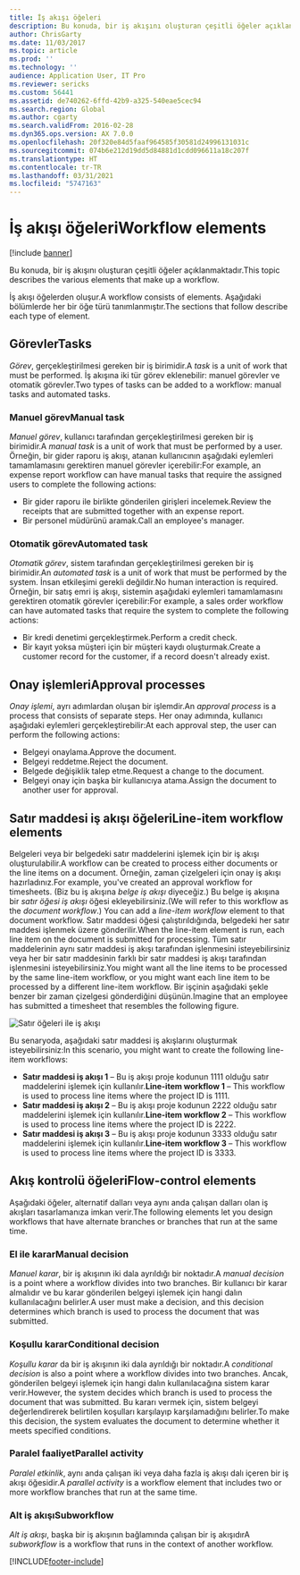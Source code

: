 ```yaml
---
title: İş akışı öğeleri
description: Bu konuda, bir iş akışını oluşturan çeşitli öğeler açıklanmaktadır.
author: ChrisGarty
ms.date: 11/03/2017
ms.topic: article
ms.prod: ''
ms.technology: ''
audience: Application User, IT Pro
ms.reviewer: sericks
ms.custom: 56441
ms.assetid: de740262-6ffd-42b9-a325-540eae5cec94
ms.search.region: Global
ms.author: cgarty
ms.search.validFrom: 2016-02-28
ms.dyn365.ops.version: AX 7.0.0
ms.openlocfilehash: 20f320e84d5faaf964585f30581d24996131031c
ms.sourcegitcommit: 074b6e212d19dd5d84881d1cdd096611a18c207f
ms.translationtype: HT
ms.contentlocale: tr-TR
ms.lasthandoff: 03/31/2021
ms.locfileid: "5747163"
---
```

# <a name="workflow-elements"></a><span data-ttu-id="b72eb-103">İş akışı öğeleri</span><span class="sxs-lookup"><span data-stu-id="b72eb-103">Workflow elements</span></span>

[!include [banner](../includes/banner.md)]

<span data-ttu-id="b72eb-104">Bu konuda, bir iş akışını oluşturan çeşitli öğeler açıklanmaktadır.</span><span class="sxs-lookup"><span data-stu-id="b72eb-104">This topic describes the various elements that make up a workflow.</span></span>

<span data-ttu-id="b72eb-105">İş akışı öğelerden oluşur.</span><span class="sxs-lookup"><span data-stu-id="b72eb-105">A workflow consists of elements.</span></span> <span data-ttu-id="b72eb-106">Aşağıdaki bölümlerde her bir öğe türü tanımlanmıştır.</span><span class="sxs-lookup"><span data-stu-id="b72eb-106">The sections that follow describe each type of element.</span></span>

## <a name="tasks"></a><span data-ttu-id="b72eb-107">Görevler</span><span class="sxs-lookup"><span data-stu-id="b72eb-107">Tasks</span></span>

<span data-ttu-id="b72eb-108">*Görev*, gerçekleştirilmesi gereken bir iş birimidir.</span><span class="sxs-lookup"><span data-stu-id="b72eb-108">A *task* is a unit of work that must be performed.</span></span> <span data-ttu-id="b72eb-109">İş akışına iki tür görev eklenebilir: manuel görevler ve otomatik görevler.</span><span class="sxs-lookup"><span data-stu-id="b72eb-109">Two types of tasks can be added to a workflow: manual tasks and automated tasks.</span></span>

### <a name="manual-task"></a><span data-ttu-id="b72eb-110">Manuel görev</span><span class="sxs-lookup"><span data-stu-id="b72eb-110">Manual task</span></span>

<span data-ttu-id="b72eb-111">*Manuel görev*, kullanıcı tarafından gerçekleştirilmesi gereken bir iş birimidir.</span><span class="sxs-lookup"><span data-stu-id="b72eb-111">A *manual task* is a unit of work that must be performed by a user.</span></span> <span data-ttu-id="b72eb-112">Örneğin, bir gider raporu iş akışı, atanan kullanıcının aşağıdaki eylemleri tamamlamasını gerektiren manuel görevler içerebilir:</span><span class="sxs-lookup"><span data-stu-id="b72eb-112">For example, an expense report workflow can have manual tasks that require the assigned users to complete the following actions:</span></span>

- <span data-ttu-id="b72eb-113">Bir gider raporu ile birlikte gönderilen girişleri incelemek.</span><span class="sxs-lookup"><span data-stu-id="b72eb-113">Review the receipts that are submitted together with an expense report.</span></span>
- <span data-ttu-id="b72eb-114">Bir personel müdürünü aramak.</span><span class="sxs-lookup"><span data-stu-id="b72eb-114">Call an employee's manager.</span></span>

### <a name="automated-task"></a><span data-ttu-id="b72eb-115">Otomatik görev</span><span class="sxs-lookup"><span data-stu-id="b72eb-115">Automated task</span></span>

<span data-ttu-id="b72eb-116">*Otomatik görev*, sistem tarafından gerçekleştirilmesi gereken bir iş birimidir.</span><span class="sxs-lookup"><span data-stu-id="b72eb-116">An *automated task* is a unit of work that must be performed by the system.</span></span> <span data-ttu-id="b72eb-117">İnsan etkileşimi gerekli değildir.</span><span class="sxs-lookup"><span data-stu-id="b72eb-117">No human interaction is required.</span></span> <span data-ttu-id="b72eb-118">Örneğin, bir satış emri iş akışı, sistemin aşağıdaki eylemleri tamamlamasını gerektiren otomatik görevler içerebilir:</span><span class="sxs-lookup"><span data-stu-id="b72eb-118">For example, a sales order workflow can have automated tasks that require the system to complete the following actions:</span></span>

- <span data-ttu-id="b72eb-119">Bir kredi denetimi gerçekleştirmek.</span><span class="sxs-lookup"><span data-stu-id="b72eb-119">Perform a credit check.</span></span>
- <span data-ttu-id="b72eb-120">Bir kayıt yoksa müşteri için bir müşteri kaydı oluşturmak.</span><span class="sxs-lookup"><span data-stu-id="b72eb-120">Create a customer record for the customer, if a record doesn't already exist.</span></span>

## <a name="approval-processes"></a><span data-ttu-id="b72eb-121">Onay işlemleri</span><span class="sxs-lookup"><span data-stu-id="b72eb-121">Approval processes</span></span>

<span data-ttu-id="b72eb-122">*Onay işlemi*, ayrı adımlardan oluşan bir işlemdir.</span><span class="sxs-lookup"><span data-stu-id="b72eb-122">An *approval process* is a process that consists of separate steps.</span></span> <span data-ttu-id="b72eb-123">Her onay adımında, kullanıcı aşağıdaki eylemleri gerçekleştirebilir:</span><span class="sxs-lookup"><span data-stu-id="b72eb-123">At each approval step, the user can perform the following actions:</span></span>

- <span data-ttu-id="b72eb-124">Belgeyi onaylama.</span><span class="sxs-lookup"><span data-stu-id="b72eb-124">Approve the document.</span></span>
- <span data-ttu-id="b72eb-125">Belgeyi reddetme.</span><span class="sxs-lookup"><span data-stu-id="b72eb-125">Reject the document.</span></span>
- <span data-ttu-id="b72eb-126">Belgede değişiklik talep etme.</span><span class="sxs-lookup"><span data-stu-id="b72eb-126">Request a change to the document.</span></span>
- <span data-ttu-id="b72eb-127">Belgeyi onay için başka bir kullanıcıya atama.</span><span class="sxs-lookup"><span data-stu-id="b72eb-127">Assign the document to another user for approval.</span></span>

## <a name="line-item-workflow-elements"></a><span data-ttu-id="b72eb-128">Satır maddesi iş akışı öğeleri</span><span class="sxs-lookup"><span data-stu-id="b72eb-128">Line-item workflow elements</span></span>

<span data-ttu-id="b72eb-129">Belgeleri veya bir belgedeki satır maddelerini işlemek için bir iş akışı oluşturulabilir.</span><span class="sxs-lookup"><span data-stu-id="b72eb-129">A workflow can be created to process either documents or the line items on a document.</span></span> <span data-ttu-id="b72eb-130">Örneğin, zaman çizelgeleri için onay iş akışı hazırladınız.</span><span class="sxs-lookup"><span data-stu-id="b72eb-130">For example, you've created an approval workflow for timesheets.</span></span> <span data-ttu-id="b72eb-131">(Biz bu iş akışına *belge iş akışı* diyeceğiz.) Bu belge iş akışına bir *satır öğesi iş akışı* öğesi ekleyebilirsiniz.</span><span class="sxs-lookup"><span data-stu-id="b72eb-131">(We will refer to this workflow as the *document workflow*.) You can add a *line-item workflow* element to that document workflow.</span></span> <span data-ttu-id="b72eb-132">Satır maddesi öğesi çalıştırıldığında, belgedeki her satır maddesi işlenmek üzere gönderilir.</span><span class="sxs-lookup"><span data-stu-id="b72eb-132">When the line-item element is run, each line item on the document is submitted for processing.</span></span> <span data-ttu-id="b72eb-133">Tüm satır maddelerinin aynı satır maddesi iş akışı tarafından işlenmesini isteyebilirsiniz veya her bir satır maddesinin farklı bir satır maddesi iş akışı tarafından işlenmesini isteyebilirsiniz.</span><span class="sxs-lookup"><span data-stu-id="b72eb-133">You might want all the line items to be processed by the same line-item workflow, or you might want each line item to be processed by a different line-item workflow.</span></span> <span data-ttu-id="b72eb-134">Bir işçinin aşağıdaki şekle benzer bir zaman çizelgesi gönderdiğini düşünün.</span><span class="sxs-lookup"><span data-stu-id="b72eb-134">Imagine that an employee has submitted a timesheet that resembles the following figure.</span></span>

![Satır öğeleri ile iş akışı](./media/workflow_lineitemworkflow.gif)

<span data-ttu-id="b72eb-136">Bu senaryoda, aşağıdaki satır maddesi iş akışlarını oluşturmak isteyebilirsiniz:</span><span class="sxs-lookup"><span data-stu-id="b72eb-136">In this scenario, you might want to create the following line-item workflows:</span></span>

- <span data-ttu-id="b72eb-137">**Satır maddesi iş akışı 1** – Bu iş akışı proje kodunun 1111 olduğu satır maddelerini işlemek için kullanılır.</span><span class="sxs-lookup"><span data-stu-id="b72eb-137">**Line-item workflow 1** – This workflow is used to process line items where the project ID is 1111.</span></span>
- <span data-ttu-id="b72eb-138">**Satır maddesi iş akışı 2** – Bu iş akışı proje kodunun 2222 olduğu satır maddelerini işlemek için kullanılır.</span><span class="sxs-lookup"><span data-stu-id="b72eb-138">**Line-item workflow 2** – This workflow is used to process line items where the project ID is 2222.</span></span>
- <span data-ttu-id="b72eb-139">**Satır maddesi iş akışı 3** – Bu iş akışı proje kodunun 3333 olduğu satır maddelerini işlemek için kullanılır.</span><span class="sxs-lookup"><span data-stu-id="b72eb-139">**Line-item workflow 3** – This workflow is used to process line items where the project ID is 3333.</span></span>

## <a name="flow-control-elements"></a><span data-ttu-id="b72eb-140">Akış kontrolü öğeleri</span><span class="sxs-lookup"><span data-stu-id="b72eb-140">Flow-control elements</span></span>

<span data-ttu-id="b72eb-141">Aşağıdaki öğeler, alternatif dalları veya aynı anda çalışan dalları olan iş akışları tasarlamanıza imkan verir.</span><span class="sxs-lookup"><span data-stu-id="b72eb-141">The following elements let you design workflows that have alternate branches or branches that run at the same time.</span></span>

### <a name="manual-decision"></a><span data-ttu-id="b72eb-142">El ile karar</span><span class="sxs-lookup"><span data-stu-id="b72eb-142">Manual decision</span></span>

<span data-ttu-id="b72eb-143">*Manuel karar*, bir iş akışının iki dala ayrıldığı bir noktadır.</span><span class="sxs-lookup"><span data-stu-id="b72eb-143">A *manual decision* is a point where a workflow divides into two branches.</span></span> <span data-ttu-id="b72eb-144">Bir kullanıcı bir karar almalıdır ve bu karar gönderilen belgeyi işlemek için hangi dalın kullanılacağını belirler.</span><span class="sxs-lookup"><span data-stu-id="b72eb-144">A user must make a decision, and this decision determines which branch is used to process the document that was submitted.</span></span>

### <a name="conditional-decision"></a><span data-ttu-id="b72eb-145">Koşullu karar</span><span class="sxs-lookup"><span data-stu-id="b72eb-145">Conditional decision</span></span>

<span data-ttu-id="b72eb-146">*Koşullu karar* da bir iş akışının iki dala ayrıldığı bir noktadır.</span><span class="sxs-lookup"><span data-stu-id="b72eb-146">A *conditional decision* is also a point where a workflow divides into two branches.</span></span> <span data-ttu-id="b72eb-147">Ancak, gönderilen belgeyi işlemek için hangi dalın kullanılacağına sistem karar verir.</span><span class="sxs-lookup"><span data-stu-id="b72eb-147">However, the system decides which branch is used to process the document that was submitted.</span></span> <span data-ttu-id="b72eb-148">Bu kararı vermek için, sistem belgeyi değerlendirerek belirtilen koşulları karşılayıp karşılamadığını belirler.</span><span class="sxs-lookup"><span data-stu-id="b72eb-148">To make this decision, the system evaluates the document to determine whether it meets specified conditions.</span></span>

### <a name="parallel-activity"></a><span data-ttu-id="b72eb-149">Paralel faaliyet</span><span class="sxs-lookup"><span data-stu-id="b72eb-149">Parallel activity</span></span>

<span data-ttu-id="b72eb-150">*Paralel etkinlik*, aynı anda çalışan iki veya daha fazla iş akışı dalı içeren bir iş akışı öğesidir.</span><span class="sxs-lookup"><span data-stu-id="b72eb-150">A *parallel activity* is a workflow element that includes two or more workflow branches that run at the same time.</span></span>

### <a name="subworkflow"></a><span data-ttu-id="b72eb-151">Alt iş akışı</span><span class="sxs-lookup"><span data-stu-id="b72eb-151">Subworkflow</span></span>

<span data-ttu-id="b72eb-152">*Alt iş akışı*, başka bir iş akışının bağlamında çalışan bir iş akışıdır</span><span class="sxs-lookup"><span data-stu-id="b72eb-152">A *subworkflow* is a workflow that runs in the context of another workflow.</span></span>


[!INCLUDE[footer-include](../../../includes/footer-banner.md)]
